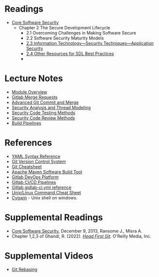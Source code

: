 # Readings
- [Core Software Security](https://learning.oreilly.com/library/view/core-software-security/9781466560963/chapter-15.html)
  - Chapter 2 The Secure Development Lifecycle
    - 2.1 Overcoming Challenges in Making Software Secure
    - 2.2 Software Security Maturity Models
    - [2.3 Information Technology—Security Techniques—Application Security](https://learning.oreilly.com/library/view/core-software-security/9781466560963/chapter-15.html#:-:text=ISO%2FIEC%2027034,Techniques%E2%80%94Application%20Security)
    - [2.4  Other Resources for SDL Best Practices](https://learning.oreilly.com/library/view/core-software-security/9781466560963/chapter-16.html#:-:text=2.4%20Other%20Resources%20for%20SDL%20Best%20Practices)
    - 

# Lecture Notes
- [Module Overview](notes/cpsc4970-m2-intro.pdf)
- [Gitlab Merge Requests](notes/cpsc4970-m2-git-commit-merge.pdf)
- [Advanced Git Commit and Merge](notes/cpsc4970-m2-git-commit-merge.pdf)
- [Security Analysis and Thread Modeling](notes/cpsc4970-m2-security-analysis.pdf)
- [Security Code Testing Methods](notes/cpsc4970-m2-testing-methods.pdf)
- [Security Code Review Methods](notes/cpsc4970-m2-code-review.pdf)
- [Build Pipelines](notes/cpsc4970-m2-gitlab-pipelines.pdf)

# References
- [YAML Syntax Reference](https://docs.ansible.com/ansible/latest/reference_appendices/YAMLSyntax.html)
- [Git Version Control System](https://git-scm.com/)
- [Git Cheatsheet](https://education.github.com/git-cheat-sheet-education.pdf)
- [Apache Maven Software Build Tool](https://maven.apache.org/)
- [Gitlab DevOps Platform](https://docs.gitlab.com/ee/#the-entire-devops-lifecycle)
- [Gitlab CI/CD Pipelines](https://docs.gitlab.com/ee/ci/pipelines/)
- [Gitlab gidlab-ci.yml reference](https://docs.gitlab.com/ee/ci/yaml/gitlab_ci_yaml.html)
- [Unix/Linux Command Cheat Sheet](https://fosswire.com/post/2007/08/unixlinux-command-cheat-sheet/)
- [Cygwin](https://www.cygwin.com/) - Unix shell on windows.

# Supplemental Readings
- [Core Software Security](https://www.amazon.com/Core-Software-Security-Source-ebook-dp-B00HSSC0LY/dp/B00HSSC0LY), December 9, 2013, Ransome J., Misra A.
- Chapter 1,2,3 of Ghandi, R. (2022). [*Head First Git*](https://learning.oreilly.com/library/view/head-first-git/9781492092506/). O'Reilly Media, Inc.

# Supplemental Videos
- [Git Rebasing](https://youtu.be/_UZEXUrj-Ds)



